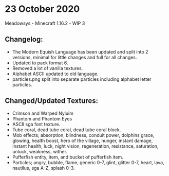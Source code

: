 # 23 October 2020
Meadowsys - Minecraft 1.16.2 - WIP 3

## Changelog:
- The Modern Equish Language has been updated and split into 2 versions, minimal for little changes and full for all changes.
- Updated to pack format 6.
- Removed a lot of vanilla textures.
- Alphabet ASCII updated to old language.
- particles.png split into separate particles including alphabet letter particles.

## Changed/Updated Textures:
- Crimson and Warped Nyluim
- Phantom and Phantom Eyes
- ASCII sga font texture.
- Tube coral, dead tube coral, dead tube coral block.
- Mob effects; absorption, blindness, conduit power, dolphins grace, glowing, health boost, hero of the village, hunger, instant damage, instant health, luck, night vision, regeneration, resistance, saturation, unluck, weakness, wither.
- Pufferfish entity, item, and bucket of pufferfish item.
- Particles; angry, bubble, flame, generic 0-7, glint, glitter 0-7, heart, lava, nautilus, sga A-Z, splash 0-3.
